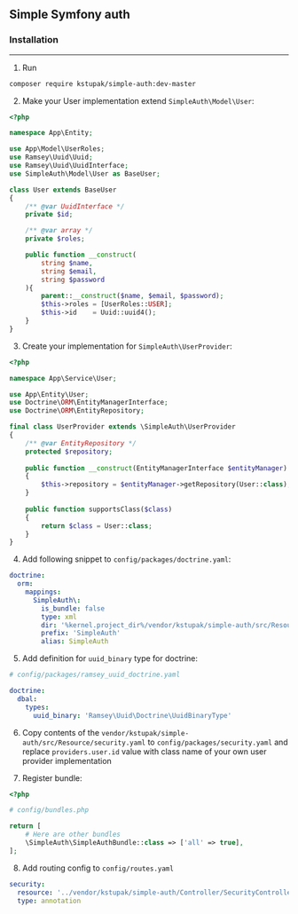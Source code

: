 ## Simple Symfony auth

### Installation
___

1. Run 
```bash
composer require kstupak/simple-auth:dev-master
```

2. Make your User implementation extend ```SimpleAuth\Model\User```:
```php
<?php

namespace App\Entity;

use App\Model\UserRoles;
use Ramsey\Uuid\Uuid;
use Ramsey\Uuid\UuidInterface;
use SimpleAuth\Model\User as BaseUser;

class User extends BaseUser
{
    /** @var UuidInterface */
    private $id;

    /** @var array */
    private $roles;

    public function __construct(
        string $name,
        string $email,
        string $password
    ){
        parent::__construct($name, $email, $password);
        $this->roles = [UserRoles::USER];
        $this->id    = Uuid::uuid4();
    }
}
```

3. Create your implementation for ```SimpleAuth\UserProvider```:
```php
<?php

namespace App\Service\User;

use App\Entity\User;
use Doctrine\ORM\EntityManagerInterface;
use Doctrine\ORM\EntityRepository;

final class UserProvider extends \SimpleAuth\UserProvider
{
    /** @var EntityRepository */
    protected $repository;
    
    public function __construct(EntityManagerInterface $entityManager)
    {
        $this->repository = $entityManager->getRepository(User::class);
    }
    
    public function supportsClass($class)
    {
        return $class = User::class;
    }
}
```

4. Add following snippet to ```config/packages/doctrine.yaml```:
```yaml
doctrine:
  orm:
    mappings:
      SimpleAuth\:
        is_bundle: false
        type: xml
        dir: '%kernel.project_dir%/vendor/kstupak/simple-auth/src/Resources/mappings'
        prefix: 'SimpleAuth'
        alias: SimpleAuth
``` 

5. Add definition for ```uuid_binary``` type for doctrine:
```yaml
# config/packages/ramsey_uuid_doctrine.yaml

doctrine:
  dbal:
    types:
      uuid_binary: 'Ramsey\Uuid\Doctrine\UuidBinaryType'
```

6. Copy contents of the ```vendor/kstupak/simple-auth/src/Resource/security.yaml``` to ```config/packages/security.yaml``` and replace ```providers.user.id``` value with class name of your own user provider implementation

7. Register bundle:
```php
<?php

# config/bundles.php

return [
    # Here are other bundles
    \SimpleAuth\SimpleAuthBundle::class => ['all' => true],
];

```

8. Add routing config to ```config/routes.yaml```
```yaml
security:
  resource: '../vendor/kstupak/simple-auth/Controller/SecurityController.php'
  type: annotation
```